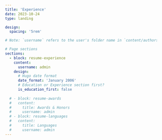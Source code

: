 ```yaml
---
title: 'Experience'
date: 2023-10-24
type: landing

design:
  spacing: '5rem'

# Note: `username` refers to the user's folder name in `content/authors/`

# Page sections
sections:
  - block: resume-experience
    content:
      username: admin
    design:
      # Hugo date format
      date_format: 'January 2006'
      # Education or Experience section first?
      is_education_first: false
 
  # - block: resume-awards
  #   content:
  #     title: Awards & Honors
  #     username: admin
  # - block: resume-languages
  #   content:
  #     title: Languages
  #     username: admin
---
```

